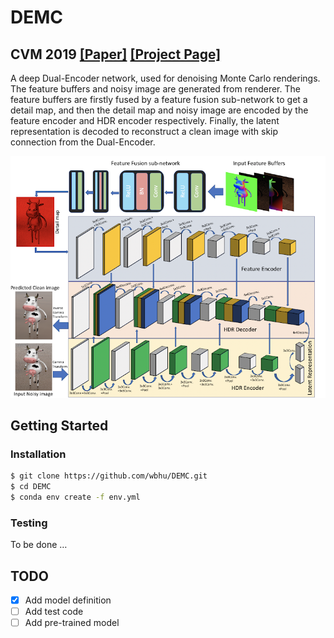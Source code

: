 # DEMC

## CVM 2019 [[Paper]](https://arxiv.org/pdf/1905.03908.pdf) [[Project Page]](https://sites.google.com/view/dutdemc)<br>

A deep Dual-Encoder network, used for denoising Monte Carlo renderings. The feature buffers and noisy image are generated from renderer. The feature buffers are firstly fused by a feature fusion sub-network to get a detail map, and then the detail map and noisy image are encoded by the feature encoder and HDR encoder respectively. Finally, the latent representation is decoded to reconstruct a clean image with skip connection from the Dual-Encoder.

![](./imgs/DEMC.png)



## Getting Started

### Installation

```bash
$ git clone https://github.com/wbhu/DEMC.git 
$ cd DEMC
$ conda env create -f env.yml
```



### Testing

To be done …



## TODO

- [x] Add model definition
- [ ] Add test code
- [ ] Add pre-trained model
